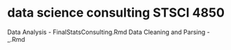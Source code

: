 # data science consulting STSCI 4850
Data Analysis - FinalStatsConsulting.Rmd
Data Cleaning and Parsing - _.Rmd
